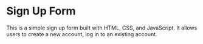 # Sign Up Form

This is a simple sign up form built with HTML, CSS, and JavaScript. It allows users to create a new account, log in to an existing account.


